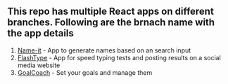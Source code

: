 ## This repo has multiple React apps on different branches. Following are the brnach name with the app details

1. [Name-it](https://github.com/prakash-ism/react-apps/tree/name-it-app) - App to generate names based on an search input
2. [FlashType](https://github.com/prakash-ism/react-apps/tree/flashtype) - App for speed typing tests and posting results on a social media website
3. [GoalCoach](https://github.com/prakash-ism/react-apps/tree/GoalCoach) - Set your goals and manage them